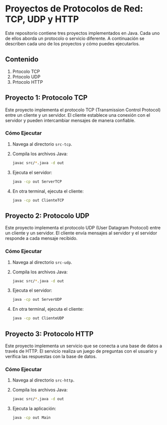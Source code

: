 # Proyectos de Protocolos de Red: TCP, UDP y HTTP

Este repositorio contiene tres proyectos implementados en Java. Cada uno de ellos aborda un protocolo o servicio diferente. A continuación se describen cada uno de los proyectos y cómo puedes ejecutarlos.

## Contenido

1. Prtocolo TCP
2. Prtocolo UDP
4. Prtocolo HTTP

## Proyecto 1: Protocolo TCP

Este proyecto implementa el protocolo TCP (Transmission Control Protocol) entre un cliente y un servidor. El cliente establece una conexión con el servidor y pueden intercambiar mensajes de manera confiable.

### Cómo Ejecutar
1. Navega al directorio `src-tcp`.
2. Compila los archivos Java:
   
   ```sh
   javac src/*.java -d out
3. Ejecuta el servidor:

   ```sh
   java -cp out ServerTCP
4. En otra terminal, ejecuta el cliente:

   ```sh
   java -cp out ClienteTCP

## Proyecto 2: Protocolo UDP

Este proyecto implementa el protocolo UDP (User Datagram Protocol) entre un cliente y un servidor. El cliente envía mensajes al servidor y el servidor responde a cada mensaje recibido.

### Cómo Ejecutar
1. Navega al directorio `src-udp`.
2. Compila los archivos Java:
   
   ```sh
   javac src/*.java -d out
3. Ejecuta el servidor:

   ```sh
   java -cp out ServerUDP
4. En otra terminal, ejecuta el cliente:

   ```sh
   java -cp out ClienteUDP

## Proyecto 3: Protocolo HTTP

Este proyecto implementa un servicio que se conecta a una base de datos a través de HTTP. El servicio realiza un juego de preguntas con el usuario y verifica las respuestas con la base de datos.

### Cómo Ejecutar
1. Navega al directorio `src-http`.
2. Compila los archivos Java:
   
   ```sh
   javac src/*.java -d out
3. Ejecuta la aplicación:

   ```sh
   java -cp out Main
